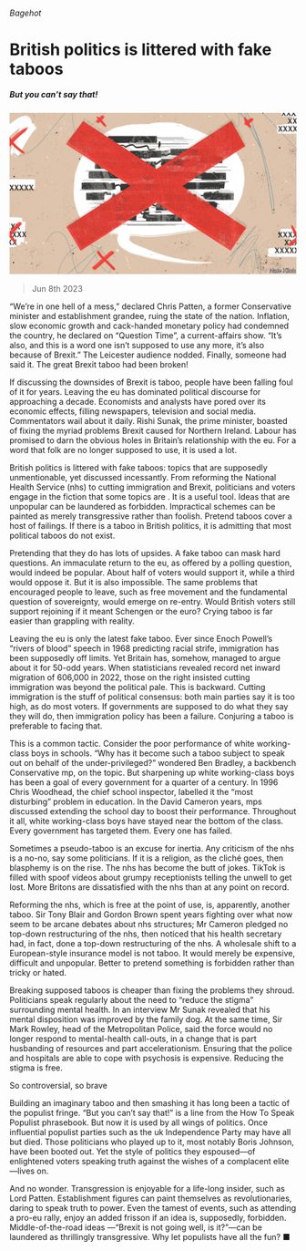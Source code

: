 ###### Bagehot

# British politics is littered with fake taboos 

##### But you can’t say that! 

![image](images/20230610_BRD000.jpg) 

> Jun 8th 2023 

“We’re in one hell of a mess,” declared Chris Patten, a former Conservative minister and establishment grandee, ruing the state of the nation. Inflation, slow economic growth and cack-handed monetary policy had condemned the country, he declared on “Question Time”, a current-affairs show. “It’s also, and this is a word one isn’t supposed to use any more, it’s also because of Brexit.” The Leicester audience nodded. Finally, someone had said it. The great Brexit taboo had been broken! 

If discussing the downsides of Brexit is taboo, people have been falling foul of it for years. Leaving the eu has dominated political discourse for approaching a decade. Economists and analysts have pored over its economic effects, filling newspapers, television and social media. Commentators wail about it daily. Rishi Sunak, the prime minister, boasted of fixing the myriad problems Brexit caused for Northern Ireland. Labour has promised to darn the obvious holes in Britain’s relationship with the eu. For a word that folk are no longer supposed to use, it is used a lot. 

British politics is littered with fake taboos: topics that are supposedly unmentionable, yet discussed incessantly. From reforming the National Health Service (nhs) to cutting immigration and Brexit, politicians and voters engage in the fiction that some topics are . It is a useful tool. Ideas that are unpopular can be laundered as forbidden. Impractical schemes can be painted as merely transgressive rather than foolish. Pretend taboos cover a host of failings. If there is a taboo in British politics, it is admitting that most political taboos do not exist. 

Pretending that they do has lots of upsides. A fake taboo can mask hard questions. An immaculate return to the eu, as offered by a polling question, would indeed be popular. About half of voters would support it, while a third would oppose it. But it is also impossible. The same problems that encouraged people to leave, such as free movement and the fundamental question of sovereignty, would emerge on re-entry. Would British voters still support rejoining if it meant Schengen or the euro? Crying taboo is far easier than grappling with reality. 

Leaving the eu is only the latest fake taboo. Ever since Enoch Powell’s “rivers of blood” speech in 1968 predicting racial strife, immigration has been supposedly off limits. Yet Britain has, somehow, managed to argue about it for 50-odd years. When statisticians revealed record net inward migration of 606,000 in 2022, those on the right insisted cutting immigration was beyond the political pale. This is backward. Cutting immigration is the stuff of political consensus: both main parties say it is too high, as do most voters. If governments are supposed to do what they say they will do, then immigration policy has been a failure. Conjuring a taboo is preferable to facing that. 

This is a common tactic. Consider the poor performance of white working-class boys in schools. “Why has it become such a taboo subject to speak out on behalf of the under-privileged?” wondered Ben Bradley, a backbench Conservative mp, on the topic. But sharpening up white working-class boys has been a goal of every government for a quarter of a century. In 1996 Chris Woodhead, the chief school inspector, labelled it the “most disturbing” problem in education. In the David Cameron years, mps discussed extending the school day to boost their performance. Throughout it all, white working-class boys have stayed near the bottom of the class. Every government has targeted them. Every one has failed. 

Sometimes a pseudo-taboo is an excuse for inertia. Any criticism of the nhs is a no-no, say some politicians. If it is a religion, as the cliché goes, then blasphemy is on the rise. The nhs has become the butt of jokes. TikTok is filled with spoof videos about grumpy receptionists telling the unwell to get lost. More Britons are dissatisfied with the nhs than at any point on record. 

Reforming the nhs, which is free at the point of use, is, apparently, another taboo. Sir Tony Blair and Gordon Brown spent years fighting over what now seem to be arcane debates about nhs structures; Mr Cameron pledged no top-down restructuring of the nhs, then noticed that his health secretary had, in fact, done a top-down restructuring of the nhs. A wholesale shift to a European-style insurance model is not taboo. It would merely be expensive, difficult and unpopular. Better to pretend something is forbidden rather than tricky or hated. 

Breaking supposed taboos is cheaper than fixing the problems they shroud. Politicians speak regularly about the need to “reduce the stigma” surrounding mental health. In an interview Mr Sunak revealed that his mental disposition was improved by the family dog. At the same time, Sir Mark Rowley, head of the Metropolitan Police, said the force would no longer respond to mental-health call-outs, in a change that is part husbanding of resources and part accelerationism. Ensuring that the police and hospitals are able to cope with psychosis is expensive. Reducing the stigma is free. 

So controversial, so brave

Building an imaginary taboo and then smashing it has long been a tactic of the populist fringe. “But you can’t say that!” is a line from the How To Speak Populist phrasebook. But now it is used by all wings of politics. Once influential populist parties such as the uk Independence Party may have all but died. Those politicians who played up to it, most notably Boris Johnson, have been booted out. Yet the style of politics they espoused—of enlightened voters speaking truth against the wishes of a complacent elite—lives on. 

And no wonder. Transgression is enjoyable for a life-long insider, such as Lord Patten. Establishment figures can paint themselves as revolutionaries, daring to speak truth to power. Even the tamest of events, such as attending a pro-eu rally, enjoy an added frisson if an idea is, supposedly, forbidden. Middle-of-the-road ideas —“Brexit is not going well, is it?”—can be laundered as thrillingly transgressive. Why let populists have all the fun? ■






